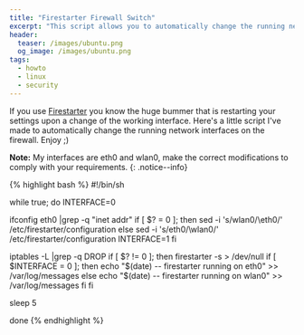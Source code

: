 ```yaml
---
title: "Firestarter Firewall Switch"
excerpt: "This script allows you to automatically change the running network interfaces on the firewall, which comes in handy if you’re using Firestarter."
header:
  teaser: /images/ubuntu.png
  og_image: /images/ubuntu.png
tags:
  - howto
  - linux
  - security
---
```


If you use [Firestarter](http://www.fs-security.com/) you know the huge bummer that is restarting your settings upon a change of the working interface.
Here's a little script I've made to automatically change the running network interfaces on the firewall. Enjoy ;)

**Note:** My interfaces are eth0 and wlan0, make the correct modifications to comply with your requirements.
{: .notice--info}

{% highlight bash %}
#!/bin/sh

while true; do
INTERFACE=0

ifconfig eth0 |grep -q "inet addr"
if [ $? = 0 ];
then
sed -i 's/wlan0/\eth0/' /etc/firestarter/configuration
else
sed -i 's/eth0/\wlan0/' /etc/firestarter/configuration
INTERFACE=1
fi

iptables -L |grep -q DROP
if [ $? != 0 ];
then firestarter -s > /dev/null
if [ $INTERFACE = 0 ];
then
echo "$(date) -- firestarter running on eth0" >> /var/log/messages
else
echo "$(date) -- firestarter running on wlan0" >> /var/log/messages
fi
fi

sleep 5

done
{% endhighlight %}
